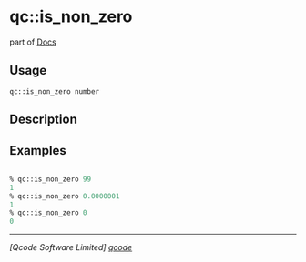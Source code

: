 qc::is_non_zero
===============

part of [Docs](.)

Usage
-----
`qc::is_non_zero number`

Description
-----------


Examples
--------
```tcl

% qc::is_non_zero 99
1
% qc::is_non_zero 0.0000001
1
% qc::is_non_zero 0
0
```

----------------------------------
*[Qcode Software Limited] [qcode]*

[qcode]: http://www.qcode.co.uk "Qcode Software"